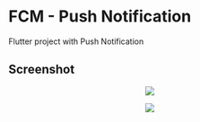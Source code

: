 # FCM - Push Notification

Flutter project with Push Notification

## Screenshot

<p align="center">
    <img src="https://lh6.googleusercontent.com/d/1DTXJy_4XJT84Twa93-LxsRDtHkAKXQ_n"/>
</p>
<p align="center">
    <img src="https://lh6.googleusercontent.com/d/1uDwzhwWdwUlN1b7PmXVf1_Z7_loko1Jq"/>
</p>
